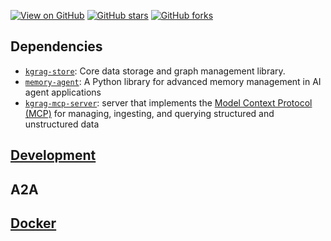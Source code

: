 [![View on GitHub](https://img.shields.io/badge/View%20on-GitHub-181717?style=for-the-badge&logo=github)](https://github.com/gzileni/kgrag-agent)
[![GitHub stars](https://img.shields.io/github/stars/gzileni/kgrag-agent?style=social)](https://github.com/gzileni/kgrag-agent/stargazers)
[![GitHub forks](https://img.shields.io/github/forks/gzileni/kgrag-agent?style=social)](https://github.com/gzileni/kgrag-agent/network)

## Dependencies

- [`kgrag-store`](https://gzileni.github.io/kgrag-store/): Core data storage and graph management library.
- [`memory-agent`](https://gzileni.github.io/memory-agent): A Python library for advanced memory management in AI agent applications
- [`kgrag-mcp-server`](https://gzileni.github.io/kgrag_mcp_server): server that implements the [Model Context Protocol (MCP)](https://modelcontextprotocol.io/) for managing, ingesting, and querying structured and unstructured data

## [Development](DEV.md)

## A2A

## [Docker](./docker/README.md)


